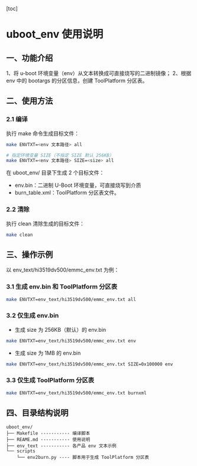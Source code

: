 [toc]

# uboot_env 使用说明

## 一、功能介绍
1、将 u-boot 环境变量（env）从文本转换成可直接烧写的二进制镜像；
2、根据 env 中的 bootargs 的分区信息，创建 ToolPlatform 分区表。

## 二、使用方法
### 2.1 编译
执行 make 命令生成目标文件：
```sh
make ENVTXT=<env 文本路径> all

# 指定环境变量 SIZE（不指定 SIZE 默认 256KB）
make ENVTXT=<env 文本路径> SIZE=<size> all
```

在 uboot_env/ 目录下生成 2 个目标文件：
- env.bin：二进制 U-Boot 环境变量，可直接烧写到介质
- burn_table.xml：ToolPlatform 分区表文件。

### 2.2 清除
执行 clean 清除生成的目标文件：
```sh
make clean
```

## 三、操作示例
以 env_text/hi3519dv500/emmc_env.txt 为例：

### 3.1 生成 env.bin 和 ToolPlatform 分区表
```sh
make ENVTXT=env_text/hi3519dv500/emmc_env.txt all
```

### 3.2 仅生成 env.bin
- 生成 size 为 256KB（默认）的 env.bin
```sh
make ENVTXT=env_text/hi3519dv500/emmc_env.txt env
```
- 生成 size 为 1MB 的 env.bin
```sh
make ENVTXT=env_text/hi3519dv500/emmc_env.txt SIZE=0x100000 env
```

### 3.3 仅生成 ToolPlatform 分区表
```sh
make ENVTXT=env_text/hi3519dv500/emmc_env.txt burnxml
```

## 四、目录结构说明
```
uboot_env/
├── Makefile ----------- 编译脚本
├── REAME.md ----------- 使用说明
├── env_text ----------- 各产品 env 文本示例
└── scripts
    └── env2burn.py ---- 脚本用于生成 ToolPlatform 分区表
```
